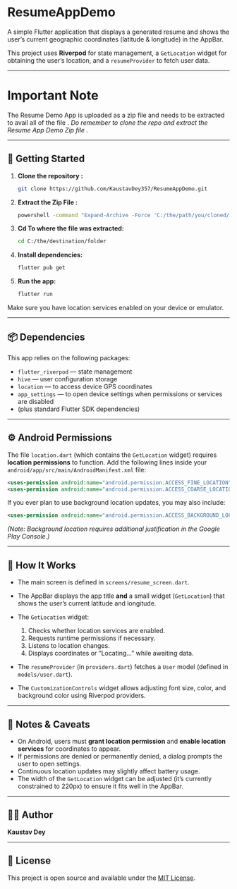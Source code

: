 # ResumeAppDemo

A simple Flutter application that displays a generated resume and shows the user’s current geographic coordinates (latitude & longitude) in the AppBar.

This project uses **Riverpod** for state management, a `GetLocation` widget for obtaining the user’s location, and a `resumeProvider` to fetch user data.

---
# **Important Note**
The Resume Demo App is uploaded as a zip file and needs to be extracted to avail all of the file . *Do remember to clone the repo and extract the Resume App Demo Zip file   .* 

---

## 🚀 Getting Started

1. **Clone the repository :**
   ```bash
   git clone https://github.com/KaustavDey357/ResumeAppDemo.git

2. **Extract the Zip File :**
   ```bash
   powershell -command "Expand-Archive -Force 'C:/the/path/you/cloned/the/repo' 'C:\destination\folder'"

3. **Cd To where the file was extracted:**
   ```bash
   cd C:/the/destination/folder


4. **Install dependencies:**

   ```bash
   flutter pub get
   ```

5. **Run the app:**

   ```bash
   flutter run
   ```

Make sure you have location services enabled on your device or emulator.

---

## 📦 Dependencies

This app relies on the following packages:

* `flutter_riverpod` — state management
* `hive` — user configuration storage
* `location` — to access device GPS coordinates
* `app_settings` — to open device settings when permissions or services are disabled
* (plus standard Flutter SDK dependencies)

---

## ⚙️ Android Permissions

The file `location.dart` (which contains the `GetLocation` widget) requires **location permissions** to function.
Add the following lines inside your `android/app/src/main/AndroidManifest.xml` file:

```xml
<uses-permission android:name="android.permission.ACCESS_FINE_LOCATION"/>
<uses-permission android:name="android.permission.ACCESS_COARSE_LOCATION"/>
```

If you ever plan to use background location updates, you may also include:

```xml
<uses-permission android:name="android.permission.ACCESS_BACKGROUND_LOCATION"/>
```

*(Note: Background location requires additional justification in the Google Play Console.)*

---

## 🧭 How It Works

* The main screen is defined in `screens/resume_screen.dart`.
* The AppBar displays the app title **and** a small widget (`GetLocation`) that shows the user’s current latitude and longitude.
* The `GetLocation` widget:

  1. Checks whether location services are enabled.
  2. Requests runtime permissions if necessary.
  3. Listens to location changes.
  4. Displays coordinates or “Locating…” while awaiting data.
* The `resumeProvider` (in `providers.dart`) fetches a `User` model (defined in `models/user.dart`).
* The `CustomizationControls` widget allows adjusting font size, color, and background color using Riverpod providers.

---

## 📌 Notes & Caveats

* On Android, users must **grant location permission** and **enable location services** for coordinates to appear.
* If permissions are denied or permanently denied, a dialog prompts the user to open settings.
* Continuous location updates may slightly affect battery usage.
* The width of the `GetLocation` widget can be adjusted (it’s currently constrained to 220px) to ensure it fits well in the AppBar.

---

## 🧑‍💻 Author

**Kaustav Dey**

---

## 📄 License

This project is open source and available under the [MIT License](LICENSE).



